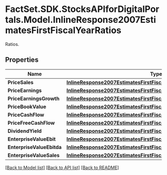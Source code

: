 # FactSet.SDK.StocksAPIforDigitalPortals.Model.InlineResponse2007EstimatesFirstFiscalYearRatios
Ratios.

## Properties

Name | Type | Description | Notes
------------ | ------------- | ------------- | -------------
**PriceSales** | [**InlineResponse2007EstimatesFirstFiscalYearRatiosPriceSales**](InlineResponse2007EstimatesFirstFiscalYearRatiosPriceSales.md) |  | [optional] 
**PriceEarnings** | [**InlineResponse2007EstimatesFirstFiscalYearRatiosPriceEarnings**](InlineResponse2007EstimatesFirstFiscalYearRatiosPriceEarnings.md) |  | [optional] 
**PriceEarningsGrowth** | [**InlineResponse2007EstimatesFirstFiscalYearRatiosPriceEarningsGrowth**](InlineResponse2007EstimatesFirstFiscalYearRatiosPriceEarningsGrowth.md) |  | [optional] 
**PriceBookValue** | [**InlineResponse2007EstimatesFirstFiscalYearRatiosPriceBookValue**](InlineResponse2007EstimatesFirstFiscalYearRatiosPriceBookValue.md) |  | [optional] 
**PriceCashFlow** | [**InlineResponse2007EstimatesFirstFiscalYearRatiosPriceCashFlow**](InlineResponse2007EstimatesFirstFiscalYearRatiosPriceCashFlow.md) |  | [optional] 
**PriceFreeCashFlow** | [**InlineResponse2007EstimatesFirstFiscalYearRatiosPriceFreeCashFlow**](InlineResponse2007EstimatesFirstFiscalYearRatiosPriceFreeCashFlow.md) |  | [optional] 
**DividendYield** | [**InlineResponse2007EstimatesFirstFiscalYearRatiosDividendYield**](InlineResponse2007EstimatesFirstFiscalYearRatiosDividendYield.md) |  | [optional] 
**EnterpriseValueEbit** | [**InlineResponse2007EstimatesFirstFiscalYearRatiosEnterpriseValueEbit**](InlineResponse2007EstimatesFirstFiscalYearRatiosEnterpriseValueEbit.md) |  | [optional] 
**EnterpriseValueEbitda** | [**InlineResponse2007EstimatesFirstFiscalYearRatiosEnterpriseValueEbitda**](InlineResponse2007EstimatesFirstFiscalYearRatiosEnterpriseValueEbitda.md) |  | [optional] 
**EnterpriseValueSales** | [**InlineResponse2007EstimatesFirstFiscalYearRatiosEnterpriseValueSales**](InlineResponse2007EstimatesFirstFiscalYearRatiosEnterpriseValueSales.md) |  | [optional] 

[[Back to Model list]](../README.md#documentation-for-models) [[Back to API list]](../README.md#documentation-for-api-endpoints) [[Back to README]](../README.md)

